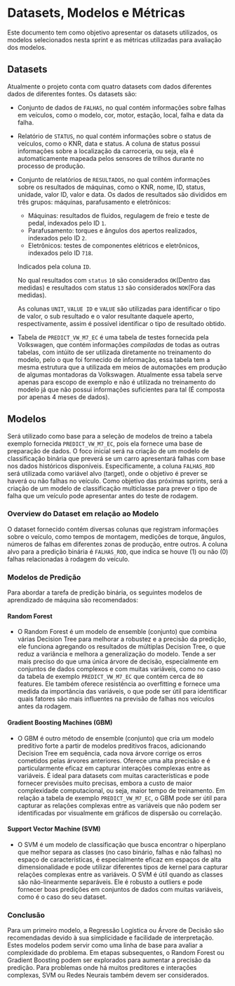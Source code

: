 # Datasets, Modelos e Métricas

Este documento tem como objetivo apresentar os datasets utilizados, os modelos selecionados nesta sprint e as métricas utilizadas para avaliação dos modelos.

## Datasets
Atualmente o projeto conta com quatro datasets com dados diferentes dados de diferentes fontes. Os datasets são:
- Conjunto de dados de `FALHAS`, no qual contém informações sobre falhas em veículos, como o modelo, cor, motor, estação, local, falha e data da falha.
- Relatório de `STATUS`, no qual contém informações sobre o status de veículos, como o KNR, data e status. A coluna de status possui informações sobre a localização da carroceria, ou seja, ela é automaticamente mapeada pelos sensores de trilhos durante no processo de produção.
- Conjunto de relatórios de `RESULTADOS`, no qual contém informações sobre os resultados de máquinas, como o KNR, nome, ID, status, unidade, valor ID, valor e data. Os dados de resultados são divididos em três grupos: máquinas, parafusamento e eletrônicos:
	- Máquinas: resultados de fluidos, regulagem de freio e teste de pedal, indexados pelo ID `1`.
	- Parafusamento: torques e ângulos dos apertos realizados, indexados pelo ID `2`.
	- Eletrônicos: testes de componentes elétricos e eletrônicos, indexados pelo ID `718`.

	Indicados pela coluna `ID`.

	No qual resultados com `status` `10` são considerados `OK`(Dentro das medidas) e resultados com status `13` são considerados `NOK`(Fora das medidas).

	As colunas `UNIT`, `VALUE ID` e `VALUE` são utilizadas para identificar o tipo de valor, o sub resultado e o valor resultante daquele aperto, respectivamente, assim é possível identificar o tipo de resultado obtido.
- Tabela de `PREDICT_VW_M7_EC` é uma tabela de testes fornecida pela Volkswagen, que contém informações _compiladas_ de todas as outras tabelas, com intúito de ser utilizada diretamente no treinamento do modelo, pelo o que foi fornecido de informação, essa tabela tem a mesma estrutura que a utilizada em meios de automações em produção de algumas montadoras da Volkswagen. Atualmente essa tabela serve apenas para escopo de exemplo e não é utilizada no treinamento do modelo já que não possui informações suficientes para tal (É composta por apenas 4 meses de dados).

## Modelos

Será utilizado como base para a seleção de modelos de treino a tabela exemplo fornecida `PREDICT_VW_M7_EC`, pois ela fornece uma base de preparação de dados. O foco inicial será na criação de um modelo de classificação binária que preverá se um carro apresentará falhas com base nos dados históricos disponíveis. Especificamente, a coluna `FALHAS_ROD` será utilizada como variável alvo (target), onde o objetivo é prever se haverá ou não falhas no veículo. Como objetivo das próximas sprints, será a criação de um modelo de classificação multiclasse para prever o tipo de falha que um veículo pode apresentar antes do teste de rodagem.

### Overview do Dataset em relação ao Modelo
O dataset fornecido contém diversas colunas que registram informações sobre o veículo, como tempos de montagem, medições de torque, ângulos, números de falhas em diferentes zonas de produção, entre outros. A coluna alvo para a predição binária é `FALHAS_ROD`, que indica se houve (1) ou não (0) falhas relacionadas à rodagem do veículo.

### Modelos de Predição

Para abordar a tarefa de predição binária, os seguintes modelos de aprendizado de máquina são recomendados:

#### Random Forest
- O Random Forest é um modelo de ensemble (conjunto) que combina várias Decision Tree para melhorar a robustez e a precisão da predição, ele funciona agregando os resultados de múltiplas Decision Tree, o que reduz a variância e melhora a generalização do modelo. Tende a ser mais preciso do que uma única árvore de decisão, especialmente em conjuntos de dados complexos e com muitas variáveis, como no caso da tabela de exemplo `PREDICT_VW_M7_EC` que contém cerca de `80` features. Ele também oferece resistência ao overfitting e fornece uma medida da importância das variáveis, o que pode ser útil para identificar quais fatores são mais influentes na previsão de falhas nos veículos antes da rodagem.

#### Gradient Boosting Machines (GBM)
-  O GBM é outro método de ensemble (conjunto) que cria um modelo preditivo forte a partir de modelos preditivos fracos, adicionando Decision Tree em sequência, cada nova árvore corrige os erros cometidos pelas árvores anteriores. Oferece uma alta precisão e é particularmente eficaz em capturar interações complexas entre as variáveis. É ideal para datasets com muitas características e pode fornecer previsões muito precisas, embora a custo de maior complexidade computacional, ou seja, maior tempo de treinamento. Em relação a tabela de exemplo `PREDICT_VW_M7_EC`, o GBM pode ser útil para capturar as relações complexas entre as variáveis que não podem ser identificadas por visualmente em gráficos de dispersão ou correlação.

#### Support Vector Machine (SVM)
-  O SVM é um modelo de classificação que busca encontrar o hiperplano que melhor separa as classes (no caso binário, falhas e não falhas) no espaço de características, é especialmente eficaz em espaços de alta dimensionalidade e pode utilizar diferentes tipos de kernel para capturar relações complexas entre as variáveis. O SVM é útil quando as classes são não-linearmente separáveis. Ele é robusto a outliers e pode fornecer boas predições em conjuntos de dados com muitas variáveis, como é o caso do seu dataset.

### Conclusão
Para um primeiro modelo, a Regressão Logística ou Árvore de Decisão são recomendadas devido à sua simplicidade e facilidade de interpretação. Estes modelos podem servir como uma linha de base para avaliar a complexidade do problema. Em etapas subsequentes, o Random Forest ou Gradient Boosting podem ser explorados para aumentar a precisão da predição. Para problemas onde há muitos preditores e interações complexas, SVM ou Redes Neurais também devem ser considerados.
